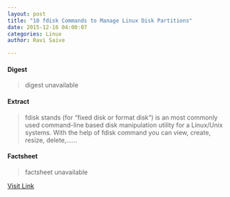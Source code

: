 ```yaml
---
layout: post
title: "10 fdisk Commands to Manage Linux Disk Partitions"
date: 2015-12-16 04:00:07
categories: Linux
author: Ravi Saive

---
```



#### Digest
>digest unavailable

#### Extract
>fdisk stands (for &#8220;fixed disk or format disk&#8220;) is an most commonly used command-line based disk manipulation utility for a Linux/Unix systems. With the help of fdisk command you can view, create, resize, delete,&#46;&#46;&#46;...

#### Factsheet
>factsheet unavailable

[Visit Link](http://www.tecmint.com/fdisk-commands-to-manage-linux-disk-partitions/)


